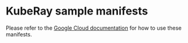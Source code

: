 # KubeRay sample manifests

Please refer to the [Google Cloud documentation](https://cloud.google.com/stackdriver/docs/managed-prometheus/exporters/kuberay) for how to use these manifests.
